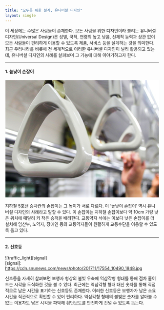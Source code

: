 ```yaml
---
title: "모두를 위한 설계, 유니버셜 디자인"
layout: single
---
```


이 세상에는 수많은 사람들이 존재한다. 모든 사람을 위한 디자인이라 불리는 유니버셜 디자인(Universal Design)은 
성별, 국적, 연령의 높고 낮음, 신체적 능력과 상관 없이 모든 사람들이 편리하게 이용할 수 있도록 제품, 서비스 등을 설계하는 것을 의미한다.
최근 우리나라를 비롯해 전 세계적으로 이러한 유니버셜 디자인이 널리 활용되고 있는데, 유니버셜 디자인의 사례를 살펴보며 그 기능에 대해 이야기하고자 한다. 

---
#### 1. 높낮이 손잡이
![handle](/assets/images/design1.png)  

지하철 5호선 승차칸의 손잡이는 그 높이가 서로 다르다. 이 ‘높낮이 손잡이’ 역시 유니버설 디자인의 사례라고 말할 수 있다. 이 손잡이는 지하철 손잡이보다 약 10cm 가량 낮은 위치에 매달려 키 작은 승객을 배려한다. 교통약자 석에는 이보다 낮은 손잡이를 더 설치해 임산부, 노약자, 장애인 등의 교통약자들이 원활하게 교통수단을 이용할 수 있도록 돕고 있다.

---

#### 2. 신호등
![traffic_light][signal]  
[signal]:
https://cdn.snunews.com/news/photo/201711/17554_10490_1848.jpg  

신호등을 자세히 살펴보면 보행자 형상의 불빛 우측에 역삼각형 형태를 통해 점차 줄어드는 시각을 도식화한 것을 볼 수 있다. 최근에는 역삼각형 형태 대신 숫자를 통해 직접적으로 남은 시간을 표기하는 신호등도 존재한다. 이러한 신호등은 보행자가 남은 소요시간을 직관적으로 확인할 수 있어 편리하다. 역삼각형 형태의 불빛은 숫자를 알아볼 수 없는 이용자도 남은 시각을 파악해 횡단보도를 안전하게 건널 수 있도록 돕는다.  

